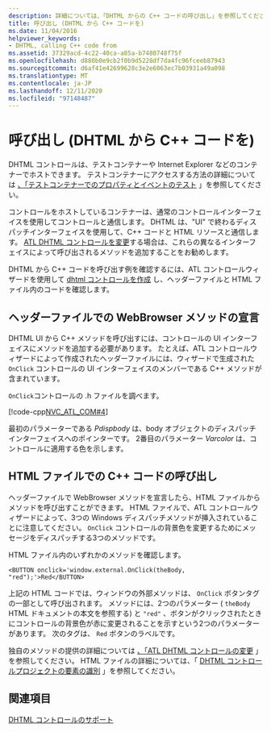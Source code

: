 ```yaml
---
description: 詳細については、「DHTML からの C++ コードの呼び出し」を参照してください。
title: 呼び出し (DHTML から C++ コードを)
ms.date: 11/04/2016
helpviewer_keywords:
- DHTML, calling C++ code from
ms.assetid: 37329acd-4c22-40ca-a85a-b7480748f75f
ms.openlocfilehash: d880b0e9cb2f0b9d5228df7da4fc96fceeb87943
ms.sourcegitcommit: d6af41e42699628c3e2e6063ec7b03931a49a098
ms.translationtype: MT
ms.contentlocale: ja-JP
ms.lasthandoff: 12/11/2020
ms.locfileid: "97148487"
---
```

# <a name="calling-c-code-from-dhtml"></a>呼び出し (DHTML から C++ コードを)

DHTML コントロールは、テストコンテナーや Internet Explorer などのコンテナーでホストできます。 テストコンテナーにアクセスする方法の詳細については [、「テストコンテナーでのプロパティとイベントのテスト](../mfc/testing-properties-and-events-with-test-container.md) 」を参照してください。

コントロールをホストしているコンテナーは、通常のコントロールインターフェイスを使用してコントロールと通信します。 DHTML は、"UI" で終わるディスパッチインターフェイスを使用して、C++ コードと HTML リソースと通信します。 [ATL DHTML コントロールを変更](../atl/modifying-the-atl-dhtml-control.md)する場合は、これらの異なるインターフェイスによって呼び出されるメソッドを追加することをお勧めします。

DHTML から C++ コードを呼び出す例を確認するには、ATL コントロールウィザードを使用して [dhtml コントロールを作成](../atl/creating-an-atl-dhtml-control.md) し、ヘッダーファイルと HTML ファイル内のコードを確認します。

## <a name="declaring-webbrowser-methods-in-the-header-file"></a>ヘッダーファイルでの WebBrowser メソッドの宣言

DHTML UI から C++ メソッドを呼び出すには、コントロールの UI インターフェイスにメソッドを追加する必要があります。 たとえば、ATL コントロールウィザードによって作成されたヘッダーファイルには、ウィザードで生成された `OnClick` コントロールの UI インターフェイスのメンバーである C++ メソッドが含まれています。

`OnClick`コントロールの .h ファイルを調べます。

[!code-cpp[NVC_ATL_COM#4](../atl/codesnippet/cpp/calling-cpp-code-from-dhtml_1.h)]

最初のパラメーターである *Pdispbody* は、body オブジェクトのディスパッチインターフェイスへのポインターです。 2番目のパラメーター *Varcolor* は、コントロールに適用する色を示します。

## <a name="calling-c-code-in-the-html-file"></a>HTML ファイルでの C++ コードの呼び出し

ヘッダーファイルで WebBrowser メソッドを宣言したら、HTML ファイルからメソッドを呼び出すことができます。 HTML ファイルで、ATL コントロールウィザードによって、3つの Windows ディスパッチメソッドが挿入されていることに注意してください。 `OnClick` コントロールの背景色を変更するためにメッセージをディスパッチする3つのメソッドです。

HTML ファイル内のいずれかのメソッドを確認します。

`<BUTTON onclick='window.external.OnClick(theBody, "red");'>Red</BUTTON>`

上記の HTML コードでは、ウィンドウの外部メソッドは、 `OnClick` ボタンタグの一部として呼び出されます。 メソッドには、2つのパラメーター ( `theBody` HTML ドキュメントの本文を参照する) と `"red"` 、ボタンがクリックされたときにコントロールの背景色が赤に変更されることを示すという2つのパラメーターがあります。 次のタグは、 `Red` ボタンのラベルです。

独自のメソッドの提供の詳細については [、「ATL DHTML コントロールの変更](../atl/modifying-the-atl-dhtml-control.md) 」を参照してください。 HTML ファイルの詳細については、「 [DHTML コントロールプロジェクトの要素の識別](../atl/identifying-the-elements-of-the-dhtml-control-project.md) 」を参照してください。

## <a name="see-also"></a>関連項目

[DHTML コントロールのサポート](../atl/atl-support-for-dhtml-controls.md)
